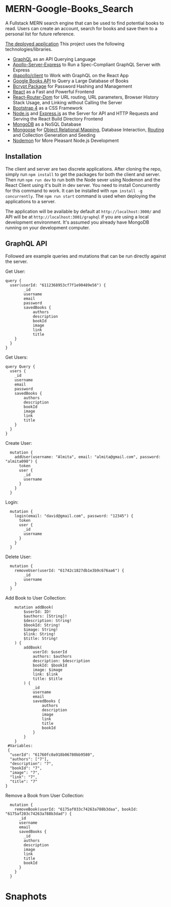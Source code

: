 # MERN-Google-Books_Search

A Fullstack MERN search engine that can be used to find potential books to read. Users can create an account, search for books and save them to a personal list for future reference.

[The deployed application](https://shielded-sea-86119.herokuapp.com/)
This project uses the following technologies/libraries.

-   [GraphQL](https://graphql.org/) as an API Querying Language
-   [Apollo-Server-Express](https://www.npmjs.com/package/apollo-server-express) to Run a Spec-Compliant GraphQL Server with Express
-   [@apollo/client](https://www.npmjs.com/package/@apollo/client) to Work with GraphQL on the React App
-   [Google Books API](https://developers.google.com/books) to Query a Large Database of Books
-   [Bcrypt Package](https://www.npmjs.com/package/bcrypt) for Password Hashing and Management
-   [React](https://reactjs.org/) as a Fast and Powerful Frontend
-   [React-Router-Dom](https://www.npmjs.com/package/react-router-dom) for URL routing, URL parameters, Browser History Stack Usage, and Linking without Calling the Server
-   [Bootstrap 4](https://getbootstrap.com/docs/4.0/getting-started/introduction/) as a CSS Framework
-   [Node.js](https://nodejs.org/en/) and [Express.js](https://expressjs.com/) as the Server for API and HTTP Requests and Serving the React Build Directory Frontend
-   [MongoDB](https://www.mongodb.com/) as a NoSQL Database
-   [Mongoose](https://mongoosejs.com/) for [Object Relational Mapping](https://en.wikipedia.org/wiki/Object%E2%80%93relational_mapping), Database Interaction, [Routing](https://expressjs.com/en/guide/routing.html) and Collection Generation and Seeding
-   [Nodemon](https://nodemon.io/) for More Pleasant Node.js Development

## Installation

The client and server are two discrete applications. After cloning the repo, simply run `npm install` to get the packages for both the client and server. Then run `npm run dev` to run both the Node sever using Nodemon and the React Client using it's built in dev server. You need to install Concurrently for this command to work. It can be installed with `npm install -g concurrently`. The `npm run start` command is used when deploying the applications to a server.

The application will be available by default at `http://localhost:3000/` and API will be at `http://localhost:3001/graphql` if you are using a local development environment. It's assumed you already have MongoDB running on your development computer.

## GraphQL API

Followed are example queries and mutations that can be run directly against the server.

Get User:

```
query {
  user(userId: "6112368953cf7f1e90489e56") {
        _id
        username
        email
        password
        savedBooks {
            authors
            description
            bookId
            image
            link
            title
    }
  }
}
```

Get Users:

```
query Query {
  users {
    _id
    username
    email
    password
    savedBooks {
        authors
        description
        bookId
        image
        link
        title
    }
  }
}
```

Create User:

```
  mutation {
    addUser(username: "Almita", email: "almita@gmail.com", password: "almita098") {
      token
      user {
        _id
        username
      }
    }
  }
```

Login:

```
  mutation {
    login(email: "david@gmail.com", password: "12345") {
      token
      user {
        _id
        username
      }
    }
  }
```

Delete User:

```
  mutation {
    removeUser(userId: "61742c1827db1e3b9c676aa6") {
        _id
        username
    }
  }
```

Add Book to User Collection:

```
    mutation addBook(
        $userId: ID!
        $authors: [String]!
        $description: String!
        $bookId: String!
        $image: String!
        $link: String!
        $title: String!
    ) {
        addBook(
            userId: $userId
            authors: $authors
            description: $description
            bookId: $bookId
            image: $image
            link: $link
            title: $title
        ) {
            _id
            username
            email
            savedBooks {
                authors
                description
                image
                link
                title
                bookId
            }
        }
    }
 #Variables:
 {
  "userId": "61760fc0a918b06780bb9580",
  "authors": ["7"],
  "description": "7",
  "bookId": "7",
  "image": "7",
  "link": "7",
  "title": "7"
}

```

Remove a Book from User Collection:

```
  mutation {
    removeBook(userId: "6175af033c74263a788b3daa", bookId: "6175af203c74263a788b3dad") {
      _id
      username
      email
      savedBooks {
        _id
        authors
        description
        image
        link
        title
        bookId
      }
    }
  }
```

# Snaphots


